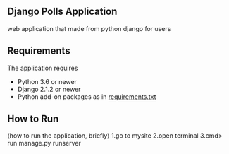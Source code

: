  ## Django Polls Application
   web application that made from python django for users

 ## Requirements

 The application requires
 * Python 3.6 or newer
 * Django 2.1.2 or newer
 * Python add-on packages as in [requirements.txt](requirements.txt)

 ## How to Run

 (how to run the application, briefly)
 1.go to mysite
 2.open terminal
 3.cmd> run manage.py runserver

